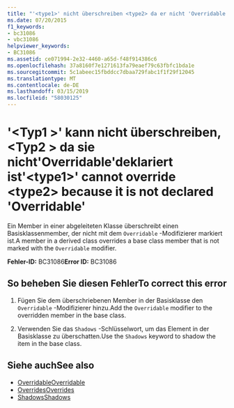 ```yaml
---
title: "'<type1>' nicht überschreiben <type2> da er nicht 'Overridable' deklariert ist"
ms.date: 07/20/2015
f1_keywords:
- bc31086
- vbc31086
helpviewer_keywords:
- BC31086
ms.assetid: ce071994-2e32-4460-a65d-f48f914386c6
ms.openlocfilehash: 37a8160f7e1271613fa79eaef79c63fbfc1bda1e
ms.sourcegitcommit: 5c1abeec15fbddcc7dbaa729fabc1f1f29f12045
ms.translationtype: MT
ms.contentlocale: de-DE
ms.lasthandoff: 03/15/2019
ms.locfileid: "58030125"
---
```

# <a name="type1-cannot-override-type2-because-it-is-not-declared-overridable"></a><span data-ttu-id="67651-102">'\<Typ1 >' kann nicht überschreiben, \<Typ2 > da sie nicht'Overridable'deklariert ist</span><span class="sxs-lookup"><span data-stu-id="67651-102">'\<type1>' cannot override \<type2> because it is not declared 'Overridable'</span></span>
<span data-ttu-id="67651-103">Ein Member in einer abgeleiteten Klasse überschreibt einen Basisklassenmember, der nicht mit dem `Overridable` -Modifizierer markiert ist.</span><span class="sxs-lookup"><span data-stu-id="67651-103">A member in a derived class overrides a base class member that is not marked with the `Overridable` modifier.</span></span>  
  
 <span data-ttu-id="67651-104">**Fehler-ID:** BC31086</span><span class="sxs-lookup"><span data-stu-id="67651-104">**Error ID:** BC31086</span></span>  
  
## <a name="to-correct-this-error"></a><span data-ttu-id="67651-105">So beheben Sie diesen Fehler</span><span class="sxs-lookup"><span data-stu-id="67651-105">To correct this error</span></span>  
  
1.  <span data-ttu-id="67651-106">Fügen Sie dem überschriebenen Member in der Basisklasse den `Overridable` -Modifizierer hinzu.</span><span class="sxs-lookup"><span data-stu-id="67651-106">Add the `Overridable` modifier to the overridden member in the base class.</span></span>  
  
2.  <span data-ttu-id="67651-107">Verwenden Sie das `Shadows` -Schlüsselwort, um das Element in der Basisklasse zu überschatten.</span><span class="sxs-lookup"><span data-stu-id="67651-107">Use the `Shadows` keyword to shadow the item in the base class.</span></span>  
  
## <a name="see-also"></a><span data-ttu-id="67651-108">Siehe auch</span><span class="sxs-lookup"><span data-stu-id="67651-108">See also</span></span>

- [<span data-ttu-id="67651-109">Overridable</span><span class="sxs-lookup"><span data-stu-id="67651-109">Overridable</span></span>](../../visual-basic/language-reference/modifiers/overridable.md)
- [<span data-ttu-id="67651-110">Overrides</span><span class="sxs-lookup"><span data-stu-id="67651-110">Overrides</span></span>](../../visual-basic/language-reference/modifiers/overrides.md)
- [<span data-ttu-id="67651-111">Shadows</span><span class="sxs-lookup"><span data-stu-id="67651-111">Shadows</span></span>](../../visual-basic/language-reference/modifiers/shadows.md)
